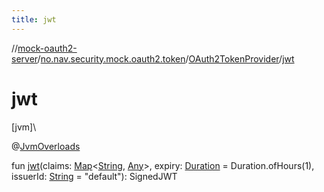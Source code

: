 ```yaml
---
title: jwt
---
```

//[mock-oauth2-server](../../../index.html)/[no.nav.security.mock.oauth2.token](../index.html)/[OAuth2TokenProvider](index.html)/[jwt](jwt.html)



# jwt



[jvm]\




@[JvmOverloads](https://kotlinlang.org/api/latest/jvm/stdlib/kotlin.jvm/-jvm-overloads/index.html)



fun [jwt](jwt.html)(claims: [Map](https://kotlinlang.org/api/latest/jvm/stdlib/kotlin.collections/-map/index.html)&lt;[String](https://kotlinlang.org/api/latest/jvm/stdlib/kotlin/-string/index.html), [Any](https://kotlinlang.org/api/latest/jvm/stdlib/kotlin/-any/index.html)&gt;, expiry: [Duration](https://docs.oracle.com/javase/8/docs/api/java/time/Duration.html) = Duration.ofHours(1), issuerId: [String](https://kotlinlang.org/api/latest/jvm/stdlib/kotlin/-string/index.html) = &quot;default&quot;): SignedJWT




